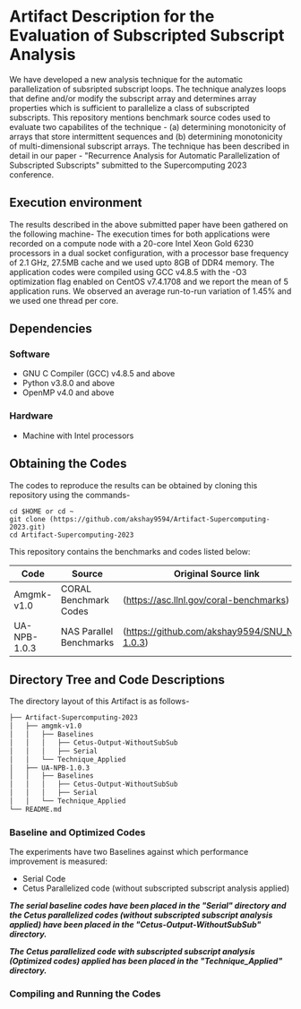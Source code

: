 # Artifact Description for the Evaluation of Subscripted Subscript Analysis
We have developed a new analysis technique for the automatic parallelization of subsripted
subscript loops. The technique analyzes loops that define and/or modify the subscript array
and determines array properties which is sufficient to parallelize a class of subscripted
subscripts. This repository mentions benchmark source codes used to evaluate two capabilites
of the technique - (a) determining monotonicity of arrays that store intermittent sequences
and (b) determining monotonicity of multi-dimensional subscript arrays. The technique has
been described in detail in our paper - "Recurrence Analysis for Automatic Parallelization
of Subscripted Subscripts" submitted to the Supercomputing 2023 conference. 

## Execution environment
The results described in the above submitted paper have been gathered on the following machine-
The execution times for both applications were recorded on a compute node with a 20-core Intel 
Xeon Gold 6230 processors in a dual socket configuration, with a processor base frequency of 
2.1 GHz, 27.5MB cache and we used upto 8GB of DDR4 memory. The application codes were compiled 
using GCC v4.8.5 with the -O3 optimization flag enabled on CentOS v7.4.1708 and we report 
the mean of 5 application runs. We observed an average run-to-run variation of 1.45% and we 
used one thread per core.

## Dependencies
### Software
 - GNU C Compiler (GCC) v4.8.5 and above
 - Python v3.8.0 and above
 - OpenMP v4.0 and above

### Hardware
 - Machine with Intel processors

## Obtaining the Codes
The codes to reproduce the results can be obtained by cloning this repository using the commands-
```
cd $HOME or cd ~
git clone (https://github.com/akshay9594/Artifact-Supercomputing-2023.git)
cd Artifact-Supercomputing-2023
```
This repository contains the benchmarks and codes listed below:

| Code  | Source | Original Source link | 
| ------------- | ------------- | ------------- |
| Amgmk-v1.0  | CORAL Benchmark Codes | (https://asc.llnl.gov/coral-benchmarks)
| UA-NPB-1.0.3  | NAS Parallel Benchmarks | (https://github.com/akshay9594/SNU_NPB-1.0.3)

## Directory Tree and Code Descriptions
The directory layout of this Artifact is as follows-

```bash
├── Artifact-Supercomputing-2023
│   ├── amgmk-v1.0
│   │   ├── Baselines
│   │   │   ├── Cetus-Output-WithoutSubSub
│   │   │   ├── Serial
│   │   └── Technique_Applied
│   ├── UA-NPB-1.0.3
│   │   ├── Baselines
│   │   │   ├── Cetus-Output-WithoutSubSub
│   │   │   ├── Serial
│   │   └── Technique_Applied
└── README.md
```
### Baseline and Optimized Codes
The experiments have two Baselines against which performance improvement is measured:
 - Serial Code
 - Cetus Parallelized code (without subscripted subscript analysis applied)

***The serial baseline codes have been placed in the "Serial" directory
and the Cetus parallelized codes (without subscripted subscript analysis applied) have 
been placed in the "Cetus-Output-WithoutSubSub" directory.***

***The Cetus parallelized code with subscripted subscript analysis (Optimized codes) 
applied has been placed in the "Technique_Applied" directory.***

### Compiling and Running the Codes
